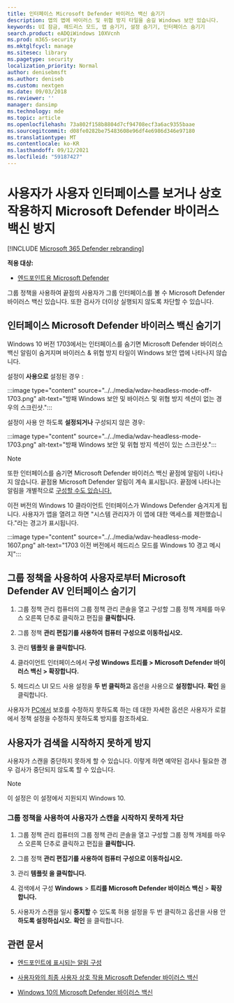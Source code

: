```yaml
---
title: 인터페이스 Microsoft Defender 바이러스 백신 숨기기
description: 앱의 앱에 바이러스 및 위협 방지 타일을 숨길 Windows 보안 있습니다.
keywords: UI 잠금, 헤드리스 모드, 앱 숨기기, 설정 숨기기, 인터페이스 숨기기
search.product: eADQiWindows 10XVcnh
ms.prod: m365-security
ms.mktglfcycl: manage
ms.sitesec: library
ms.pagetype: security
localization_priority: Normal
author: denisebmsft
ms.author: deniseb
ms.custom: nextgen
ms.date: 09/03/2018
ms.reviewer: ''
manager: dansimp
ms.technology: mde
ms.topic: article
ms.openlocfilehash: 73a802f158b8804d7cf94708ecf3a6ac9355baae
ms.sourcegitcommit: d08fe0282be75483608e96df4e6986d346e97180
ms.translationtype: MT
ms.contentlocale: ko-KR
ms.lasthandoff: 09/12/2021
ms.locfileid: "59187427"
---
```

# <a name="prevent-users-from-seeing-or-interacting-with-the-microsoft-defender-antivirus-user-interface"></a>사용자가 사용자 인터페이스를 보거나 상호 작용하지 Microsoft Defender 바이러스 백신 방지

[!INCLUDE [Microsoft 365 Defender rebranding](../../includes/microsoft-defender.md)]


**적용 대상:**

- [엔드포인트용 Microsoft Defender](/microsoft-365/security/defender-endpoint/)

그룹 정책을 사용하여 끝점의 사용자가 그룹 인터페이스를 볼 수 Microsoft Defender 바이러스 백신 있습니다. 또한 검사가 더이상 실행되지 않도록 차단할 수 있습니다.

## <a name="hide-the-microsoft-defender-antivirus-interface"></a>인터페이스 Microsoft Defender 바이러스 백신 숨기기

Windows 10 버전 1703에서는 인터페이스를 숨기면 Microsoft Defender 바이러스 백신 알림이 숨겨지며 바이러스 & 위협 방지 타일이 Windows 보안 앱에 나타나지 않습니다.

설정이 **사용으로** 설정된 경우 :

:::image type="content" source="../../media/wdav-headless-mode-off-1703.png" alt-text="방패 Windows 보안 및 바이러스 및 위협 방지 섹션이 없는 경우의 스크린샷.":::

설정이 사용 안 하도록 **설정되거나** 구성되지 않은 경우:

:::image type="content" source="../../media/wdav-headless-mode-1703.png" alt-text="방패 Windows 보안 및 위협 방지 섹션이 있는 스크린샷.":::

>[!NOTE]
>또한 인터페이스를 숨기면 Microsoft Defender 바이러스 백신 끝점에 알림이 나타나지 않습니다. 끝점용 Microsoft Defender 알림이 계속 표시됩니다. 끝점에 나타나는 알림을 개별적으로 [구성할 수도 있습니다.](configure-notifications-microsoft-defender-antivirus.md)

이전 버전의 Windows 10 클라이언트 인터페이스가 Windows Defender 숨겨지게 됩니다. 사용자가 앱을 열려고 하면 "시스템 관리자가 이 앱에 대한 액세스를 제한했습니다."라는 경고가 표시됩니다.

:::image type="content" source="../../media/wdav-headless-mode-1607.png" alt-text="1703 이전 버전에서 헤드리스 모드를 Windows 10 경고 메시지":::

## <a name="use-group-policy-to-hide-the-microsoft-defender-av-interface-from-users"></a>그룹 정책을 사용하여 사용자로부터 Microsoft Defender AV 인터페이스 숨기기

1. 그룹 정책 관리 컴퓨터의 [](/previous-versions/windows/desktop/gpmc/group-policy-management-console-portal)그룹 정책 관리 콘솔을 열고 구성할 그룹 정책 개체를 마우스 오른쪽 단추로 클릭하고 편집을 **클릭합니다.**

2. 그룹 정책 **관리 편집기를 사용하여 컴퓨터** **구성으로 이동하십시오.**

3. 관리 **템플릿 을 클릭합니다.**

4. 클라이언트 인터페이스에서 **구성 Windows 트리를 > Microsoft Defender 바이러스 백신 > 확장합니다.**

5. 헤드리스 UI 모드 사용 설정을 **두 번 클릭하고** 옵션을 사용으로 **설정합니다.** **확인** 을 클릭합니다. 

사용자가 [PC에서](configure-local-policy-overrides-microsoft-defender-antivirus.md) 보호를 수정하지 못하도록 하는 데 대한 자세한 옵션은 사용자가 로컬에서 정책 설정을 수정하지 못하도록 방지를 참조하세요.

## <a name="prevent-users-from-pausing-a-scan"></a>사용자가 검색을 시작하지 못하게 방지

사용자가 스캔을 중단하지 못하게 할 수 있습니다. 이렇게 하면 예약된 검사나 필요한 경우 검사가 중단되지 않도록 할 수 있습니다.

> [!NOTE]
> 이 설정은 이 설정에서 지원되지 Windows 10.

### <a name="use-group-policy-to-prevent-users-from-pausing-a-scan"></a>그룹 정책을 사용하여 사용자가 스캔을 시작하지 못하게 차단

1. 그룹 정책 관리 컴퓨터의 [](/previous-versions/windows/desktop/gpmc/group-policy-management-console-portal)그룹 정책 관리 콘솔을 열고 구성할 그룹 정책 개체를 마우스 오른쪽 단추로 클릭하고 편집을 **클릭합니다.**

2. 그룹 정책 **관리 편집기를 사용하여 컴퓨터** **구성으로 이동하십시오.**

3. 관리 **템플릿 을 클릭합니다.**

4. 검색에서 구성 **Windows**  >  **트리를 Microsoft Defender 바이러스 백신**  >  **확장합니다.**

5. 사용자가 스캔을 일시 **중지할** 수 있도록 허용 설정을 두 번 클릭하고 옵션을 사용 안 **하도록 설정하십시오.** **확인** 을 클릭합니다. 

## <a name="related-articles"></a>관련 문서

- [엔드포인트에 표시되는 알림 구성](configure-notifications-microsoft-defender-antivirus.md)

- [사용자와의 최종 사용자 상호 작용 Microsoft Defender 바이러스 백신](configure-end-user-interaction-microsoft-defender-antivirus.md)

- [Windows 10의 Microsoft Defender 바이러스 백신](microsoft-defender-antivirus-in-windows-10.md)
